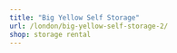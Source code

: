 ```yaml
---
title: "Big Yellow Self Storage"
url: /london/big-yellow-self-storage-2/
shop: storage rental
---
```

